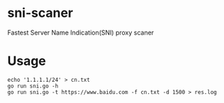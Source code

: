 # sni-scaner
Fastest Server Name Indication(SNI) proxy scaner

# Usage
```
echo '1.1.1.1/24' > cn.txt
go run sni.go -h
go run sni.go -t https://www.baidu.com -f cn.txt -d 1500 > res.log
```
